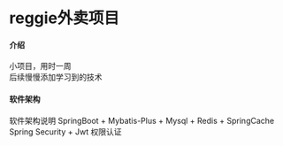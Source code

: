# reggie外卖项目

#### 介绍
小项目，用时一周  
后续慢慢添加学习到的技术

#### 软件架构
软件架构说明
SpringBoot + Mybatis-Plus + Mysql + Redis + SpringCache  
Spring Security + Jwt 权限认证




